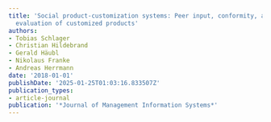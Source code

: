 ```yaml
---
title: 'Social product-customization systems: Peer input, conformity, and consumers’
  evaluation of customized products'
authors:
- Tobias Schlager
- Christian Hildebrand
- Gerald Häubl
- Nikolaus Franke
- Andreas Herrmann
date: '2018-01-01'
publishDate: '2025-01-25T01:03:16.833507Z'
publication_types:
- article-journal
publication: '*Journal of Management Information Systems*'
---
```

